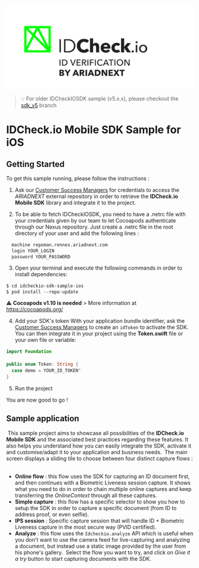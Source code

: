 ![ARIADNEXT Logo](img/logo.png)

> 💡 For older IDCheckIOSDK sample (v5.x.x), please checkout the [sdk_v5](https://github.com/ariadnext/IDCHECK.IO_SDK-example-iOS/tree/sdk_v5) branch

# IDCheck.io Mobile SDK Sample for iOS

## Getting Started

To get this sample running, please follow the instructions :

 1. Ask our [Customer Success Managers](mailto:csm@ariadnext.com) for credentials to access the *ARIADNEXT* external repository in order to retrieve the **IDCheck.io Mobile SDK** library and integrate it to the project.

 2. To be able to fetch IDCheckIOSDK, you need to have a .netrc file with your credentials given by our team to let Cocoapods authenticate through our Nexus repository.
Just create a .netrc file in the root directory of your user and add the following lines :

  ```
    machine repoman.rennes.ariadnext.com
    login YOUR_LOGIN
    password YOUR_PASSWORD
  ```

3. Open your terminal and execute the following commands in order to install dependencies:

  ```shell
  $ cd idcheckio-sdk-sample-ios
  $ pod install --repo-update
  ```

  ⚠️ **Cocoapods v1.10 is needed** > More information at https://cocoapods.org/

4. Add your SDK's token
  With your application bundle identifier, ask the [Customer Success Managers](mailto:csm@ariadnext.com) to create an `idToken` to activate the SDK. You can then integrate it in your project using the **Token.swift** file or your own file or variable:

  ```swift
  import Foundation

  public enum Token: String {
    case demo = YOUR_ID_TOKEN"
  }
  ```

5. Run the project

You are now good to go !

## Sample application
​
This sample project aims to showcase all possibilities of the **IDCheck.io Mobile SDK** and the associated best practices regarding these features. It also helps you understand how you can easily integrate the SDK, activate it and customise/adapt it to your application and business needs.
​
The main screen displays a sliding tile to choose between four distinct capture flows :
​
 - **Online flow** : this flow uses the SDK for capturing an ID document first, and then continues with a Biometric Liveness session capture. It shows what you need to do in order to chain multiple online captures and keep transferring the *OnlineContext* through all these captures.
 - **Simple capture** : this flow has a specific selector to show you how to setup the SDK in order to capture a specific document (from ID to address proof, or even selfie).
 - **IPS session** : Specific capture session that will handle ID + Biometric Liveness capture in the most secure way (PVID certified).
 - **Analyze** : this flow uses the `Idcheckio.analyze` API which is useful when you don't want to use the camera feed for live-capturing and analyzing a document, but instead use a static image provided by the user from his phone's gallery.
​
Select the flow you want to try, and click on *Give it a try* button to start capturing documents with the SDK.